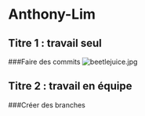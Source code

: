 # Anthony-Lim
## Titre 1 : travail seul
###Faire des commits
<img scr = "https://www.google.com/search?q=beetlejuice&rlz=1C1GCEA_enCA1042CA1042&source=lnms&tbm=isch&sa=X&ved=2ahUKEwj58-OHs978AhVBkokEHRozB_UQ_AUoAXoECAEQAw&biw=1920&bih=969&dpr=1#imgrc=ZP8gXryLLQzUJM" alt = "beetlejuice.jpg">
## Titre 2 : travail en équipe
###Créer des branches

